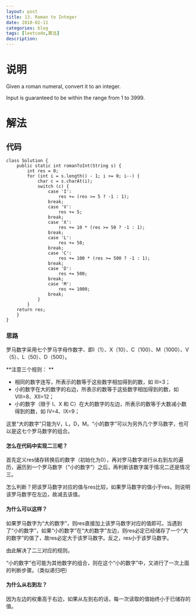 ```yaml
---
layout: post
title: 13. Roman to Integer
date: 2018-02-11
categories: blog
tags: [leetcode,算法]
description: 
---
```


# 说明

Given a roman numeral, convert it to an integer.

Input is guaranteed to be within the range from 1 to 3999.

# 解法

## 代码

```
class Solution {
    public static int romanToInt(String s) {
	    int res = 0;
	    for (int i = s.length() - 1; i >= 0; i--) {
		    char c = s.charAt(i);
		    switch (c) {
		        case 'I':
			        res += (res >= 5 ? -1 : 1);
			    break;
		        case 'V':
			        res += 5;
			    break;
		        case 'X':
			        res += 10 * (res >= 50 ? -1 : 1);
			    break;
		        case 'L':
			        res += 50;
			    break;
		        case 'C':
			        res += 100 * (res >= 500 ? -1 : 1);
			    break;
		        case 'D':
		        	res += 500;
		    	break;
		        case 'M':
		        	res += 1000;
		    	break;
	    	}
	    }
	return res;
    }
}
```

### 思路

罗马数字采用七个罗马字母作数字、即Ⅰ（1）、X（10）、C（100）、M（1000）、V（5）、L（50）、D（500）。

**注意三个规则： **

* 相同的数字连写，所表示的数等于这些数字相加得到的数，如 Ⅲ=3；
* 小的数字在大的数字的右边，所表示的数等于这些数字相加得到的数，如 Ⅷ=8、Ⅻ=12；
* 小的数字（限于 Ⅰ、X 和 C）在大的数字的左边，所表示的数等于大数减小数得到的数，如 Ⅳ=4、Ⅸ=9；

这里“大的数字”只能为V，L，D，M。“小的数字”可以为另外几个罗马数字，也可以是这七个罗马数字的组合。

#### 怎么在代码中实现二三呢？

首先定义res储存转换后的数字（初始化为0），再对罗马数字进行从右到左的遍历，遍历到一个罗马数字（“小的数字”）之后，再判断该数字属于情况二还是情况三。

怎么判断？把该罗马数字对应的值与res比较，如果罗马数字的值小于res，则说明该罗马数字在左边，故减去该值。

#### 为什么可以这样？

如果罗马数字为“大的数字”，则res直接加上该罗马数字对应的值即可。当遇到了“小的数字”，如果“小的数字”在“大的数字”左边，则res必定已经储存了一个“大的数字”的值了，故res必定大于该罗马数字。反之，res小于该罗马数字。

由此解决了二三对应的规则。

“小的数字”也可能为其他数字的组合，则在这个“小的数字”中，又进行了一次上面的判断步骤。（类似递归吧）

#### 为什么从右到左？

因为左边的权重高于右边，如果从左到右的话，每一次读取的值始终小于已储存的值。

